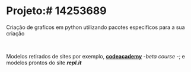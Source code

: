 <!DOCTYPE html>
<html>
<head>
</head>
<body>
  <div>
    <h1> Projeto:<b># 14253689</b></h1>
  </div>
  <div>
    <p>Criação de graficos em python utilizando pacotes especificos para a sua criação</p><br><p>Modelos retirados de sites por exemplo, <b><a href="https://www.codecademy.com/" >codeacademy</a></b> -<i>beta course</i> -; e modelos prontos do site <b><i>repl.it</i></b>
  </div>
</body>
</html>
